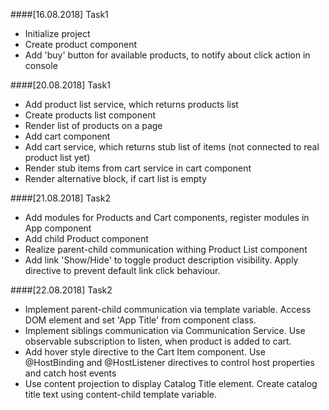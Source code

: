####[16.08.2018] Task1
- Initialize project
- Create product component
- Add 'buy' button for available products, to notify about click action in console

####[20.08.2018] Task1
- Add product list service, which returns products list
- Create products list component
- Render list of products on a page
- Add cart component
- Add cart service, which returns stub list of items (not connected to real product list yet)
- Render stub items from cart service in cart component
- Render alternative block, if cart list is empty

####[21.08.2018] Task2
- Add modules for Products and Cart components, register modules in App component
- Add child Product component
- Realize parent-child communication withing Product List component
- Add link 'Show/Hide' to toggle product description visibility. Apply directive to prevent default link click behaviour.

####[22.08.2018] Task2
- Implement parent-child communication via template variable. Access DOM element and set 'App Title' from component class.
- Implement siblings communication via Communication Service. Use observable subscription to listen, when product is added to cart.
- Add hover style directive to the Cart Item component. Use @HostBinding and @HostListener directives to control host properties and catch host events
- Use content projection to display Catalog Title element. Create catalog title text using content-child template variable.
